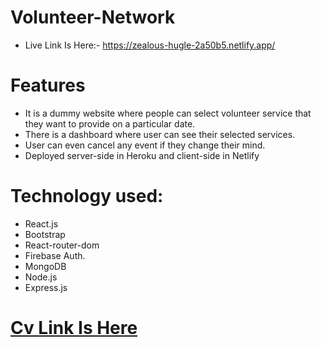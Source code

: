 # Volunteer-Network

* Live Link Is Here:- https://zealous-hugle-2a50b5.netlify.app/

# Features

* It is a dummy website where people can select volunteer service that they want to provide on a particular date.
* There is a dashboard where user can see their selected services.
* User can even cancel any event if they change their mind.
* Deployed server-side in Heroku and client-side in Netlify

# Technology used: 

* React.js
* Bootstrap
* React-router-dom
* Firebase Auth.
* MongoDB
* Node.js
* Express.js

# [Cv Link Is Here](https://drive.google.com/file/d/1VK2PmxXWWhh6Xb2_MyoqDPeA9qqXAqLk/view?usp=sharing)